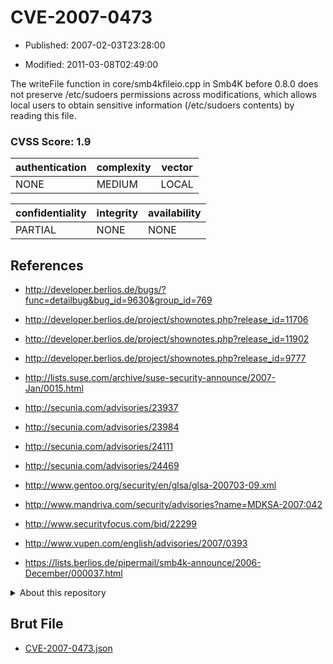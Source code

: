 # CVE-2007-0473

- Published: 2007-02-03T23:28:00

- Modified: 2011-03-08T02:49:00

The writeFile function in core/smb4kfileio.cpp in Smb4K before 0.8.0 does not preserve /etc/sudoers permissions across modifications, which allows local users to obtain sensitive information (/etc/sudoers contents) by reading this file.

### CVSS Score: **1.9**

| authentication | complexity | vector |
| --- | --- | --- |
| NONE | MEDIUM | LOCAL |

| confidentiality | integrity | availability |
| --- | --- | --- |
| PARTIAL | NONE | NONE |

## References

* http://developer.berlios.de/bugs/?func=detailbug&bug_id=9630&group_id=769

* http://developer.berlios.de/project/shownotes.php?release_id=11706

* http://developer.berlios.de/project/shownotes.php?release_id=11902

* http://developer.berlios.de/project/shownotes.php?release_id=9777

* http://lists.suse.com/archive/suse-security-announce/2007-Jan/0015.html

* http://secunia.com/advisories/23937

* http://secunia.com/advisories/23984

* http://secunia.com/advisories/24111

* http://secunia.com/advisories/24469

* http://www.gentoo.org/security/en/glsa/glsa-200703-09.xml

* http://www.mandriva.com/security/advisories?name=MDKSA-2007:042

* http://www.securityfocus.com/bid/22299

* http://www.vupen.com/english/advisories/2007/0393

* https://lists.berlios.de/pipermail/smb4k-announce/2006-December/000037.html

<details>
<summary>About this repository</summary> 

  This repository is part of the project [Live Hack CVE](https://github.com/Live-Hack-CVE). Main website can be found [www.live-hack.org](https://www.live-hack.org) 
  
  Made by [Sn0wAlice](https://github.com/Sn0wAlice) for the people that care about security and need to have a feed of the latest CVEs. Hope you enjoy it, don't forget to star the repo and follow me on [Twitter](https://twitter.com/Sn0wAlice) and [Github](https://github.com/Sn0wAlice). And that is my [personnal website](https://www.alice-snow.me/)

  - [Home Page](https://github.com/Live-Hack-CVE)
  - [Framework](https://github.com/Live-Hack-CVE/cve-framework)
  - [CVE database](https://github.com/Live-Hack-CVE/full_database)
  - [Changelog](https://github.com/Live-Hack-CVE/Changelog)
</details>

## Brut File

* [CVE-2007-0473.json](https://raw.githubusercontent.com/Live-Hack-CVE/full_database/main/cves/2007/CVE-2007-0473.json)

